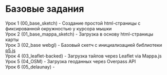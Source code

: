 # Базовые задания
Урок 1 (00_base_sketch) - Создание простой html-страницы с фиксированной окружностью у курсора мышки  
Урок 2 (01_base_mappa_sketch) - Загрузка в основу html-страницы карты  
Урок 3 (02_base webgl) - Базовый скетч с инициализацией библиотеки [p5.js](https://p5js.org/)  
Урок 4 (03_leaflet-backed) - Загрузка тайлов через Leaflet via Mappa.js  
Урок 5 (04_OSM) - Загрузка геоданных через Overpass API  
Урок 6 (05_delaunay) - 